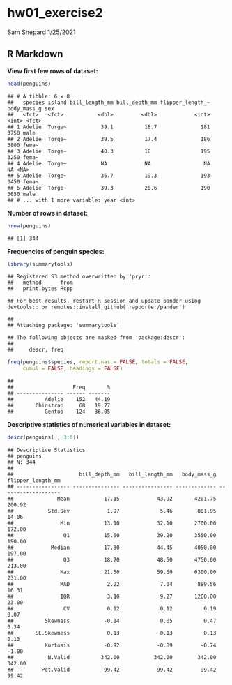 hw01\_exercise2
================
Sam Shepard
1/25/2021

## R Markdown

**View first few rows of dataset:**

``` r
head(penguins)
```

    ## # A tibble: 6 x 8
    ##   species island bill_length_mm bill_depth_mm flipper_length_~ body_mass_g sex  
    ##   <fct>   <fct>           <dbl>         <dbl>            <int>       <int> <fct>
    ## 1 Adelie  Torge~           39.1          18.7              181        3750 male 
    ## 2 Adelie  Torge~           39.5          17.4              186        3800 fema~
    ## 3 Adelie  Torge~           40.3          18                195        3250 fema~
    ## 4 Adelie  Torge~           NA            NA                 NA          NA <NA> 
    ## 5 Adelie  Torge~           36.7          19.3              193        3450 fema~
    ## 6 Adelie  Torge~           39.3          20.6              190        3650 male 
    ## # ... with 1 more variable: year <int>

**Number of rows in dataset:**

``` r
nrow(penguins)
```

    ## [1] 344

**Frequencies of penguin species:**

``` r
library(summarytools)
```

    ## Registered S3 method overwritten by 'pryr':
    ##   method      from
    ##   print.bytes Rcpp

    ## For best results, restart R session and update pander using devtools:: or remotes::install_github('rapporter/pander')

    ## 
    ## Attaching package: 'summarytools'

    ## The following objects are masked from 'package:descr':
    ## 
    ##     descr, freq

``` r
freq(penguins$species, report.nas = FALSE, totals = FALSE, 
     cumul = FALSE, headings = FALSE)
```

    ## 
    ##                   Freq       %
    ## --------------- ------ -------
    ##          Adelie    152   44.19
    ##       Chinstrap     68   19.77
    ##          Gentoo    124   36.05

**Descriptive statistics of numerical variables in dataset:**

``` r
descr(penguins[ , 3:6])
```

    ## Descriptive Statistics  
    ## penguins  
    ## N: 344  
    ## 
    ##                     bill_depth_mm   bill_length_mm   body_mass_g   flipper_length_mm
    ## ----------------- --------------- ---------------- ------------- -------------------
    ##              Mean           17.15            43.92       4201.75              200.92
    ##           Std.Dev            1.97             5.46        801.95               14.06
    ##               Min           13.10            32.10       2700.00              172.00
    ##                Q1           15.60            39.20       3550.00              190.00
    ##            Median           17.30            44.45       4050.00              197.00
    ##                Q3           18.70            48.50       4750.00              213.00
    ##               Max           21.50            59.60       6300.00              231.00
    ##               MAD            2.22             7.04        889.56               16.31
    ##               IQR            3.10             9.27       1200.00               23.00
    ##                CV            0.12             0.12          0.19                0.07
    ##          Skewness           -0.14             0.05          0.47                0.34
    ##       SE.Skewness            0.13             0.13          0.13                0.13
    ##          Kurtosis           -0.92            -0.89         -0.74               -1.00
    ##           N.Valid          342.00           342.00        342.00              342.00
    ##         Pct.Valid           99.42            99.42         99.42               99.42
